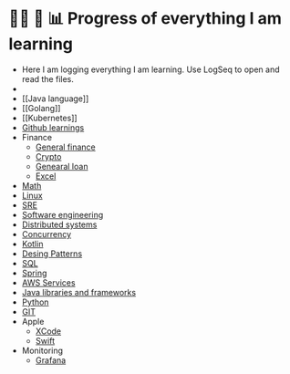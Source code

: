 # 👨‍💻 📝 📊 Progress of everything I am learning
- Here I am logging everything I am learning. Use LogSeq to open and read the files.
-
- [[Java language]]
- [[Golang]]
- [[Kubernetes]]
- [Github learnings](github.md)
- Finance
	- [General finance](finance/general_finance.md)
	- [Crypto](finance/crypto.md)
	- [Genearal loan](finance/loan.md)
	- [Excel](finance/excel.md)
- [Math](math.md)
- [Linux](linux.md)
- [SRE](sre.md)
- [Software engineering](software_engineering.md)
- [Distributed systems](distributed_systems.md)
- [Concurrency](concurrency.md)
- [Kotlin](kotlin.md)
- [Desing Patterns](design_patterns.md)
- [SQL](sql.md)
- [Spring](spring.md)
- [AWS Services](aws_services.md)
- [Java libraries and frameworks](java_fx_and_libs.md)
- [Python](Python.md)
- [GIT](git.md)
- Apple
	- [XCode](apple/xcode.md)
	- [Swift](apple/swift.md)
- Monitoring
	- [Grafana](monitoring/grafana.md)